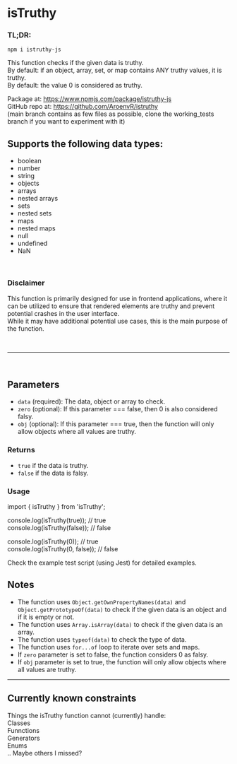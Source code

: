 # isTruthy

### TL;DR:
```  
npm i istruthy-js  
```  
This function checks if the given data is truthy.  
By default: if an object, array, set, or map contains ANY truthy values, it is truthy.  
By default: the value 0 is considered as truthy.

Package at: https://www.npmjs.com/package/istruthy-js  
GitHub repo at: https://github.com/AroenvR/istruthy  
(main branch contains as few files as possible, clone the working_tests branch if you want to experiment with it)


## Supports the following data types:
 - boolean
 - number
 - string
 - objects
 - arrays
 - nested arrays
 - sets
 - nested sets
 - maps
 - nested maps
 - null
 - undefined
 - NaN

<br>

### Disclaimer
This function is primarily designed for use in frontend applications, where it can be utilized to ensure that rendered elements are truthy and prevent potential crashes in the user interface.  
While it may have additional potential use cases, this is the main purpose of the function.

<br>
<hr>
<br>

## Parameters
- `data` (required): The data, object or array to check.
- `zero` (optional): If this parameter === false, then 0 is also considered falsy.
- `obj` (optional): If this parameter === true, then the function will only allow objects where all values are truthy.

### Returns
- `true` if the data is truthy.
- `false` if the data is falsy.

### Usage
import { isTruthy } from 'isTruthy';

console.log(isTruthy(true)); // true  
console.log(isTruthy(false)); // false   

console.log(isTruthy(0)); // true  
console.log(isTruthy(0, false)); // false

Check the example test script (using Jest) for detailed examples.

## Notes

- The function uses `Object.getOwnPropertyNames(data)` and `Object.getPrototypeOf(data)` to check if the given data is an object and if it is empty or not.
- The function uses `Array.isArray(data)` to check if the given data is an array.
- The function uses `typeof(data)` to check the type of data.
- The function uses `for...of` loop to iterate over sets and maps.
- If `zero` parameter is set to false, the function considers 0 as falsy.
- If `obj` parameter is set to true, the function will only allow objects where all values are truthy.

<hr>

## Currently known constraints
Things the isTruthy function cannot (currently) handle:  
Classes  
Funnctions  
Generators  
Enums  
.. Maybe others I missed?
